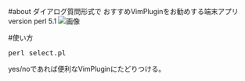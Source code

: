 #about
ダイアログ質問形式で
おすすめVimPluginをお勧めする端末アプリ
version perl 5.1
![画像](http://ie.u-ryukyu.ac.jp/~e145702/vim_select4)

#使い方
<pre>
perl select.pl
</pre>

yes/noであれば便利なVimPluginにたどりつける。


